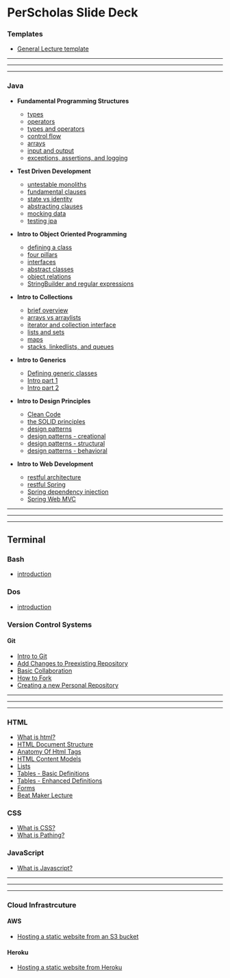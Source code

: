 # PerScholas Slide Deck

### Templates
* [General Lecture template](lectures/supertopic-template/subtopic-template/lecture.html) 


<hr><hr><hr>


### Java

* **Fundamental Programming Structures**
    * [types](lectures/java/fundamental-programming-structures/types/lecture.html)
    * [operators](lectures/java/fundamental-programming-structures/operators/lecture.html)
    * [types and operators](lectures/java/fundamental-programming-structures/types-and-operators/lecture.html)
    * [control flow](lectures/java/fundamental-programming-structures/control-flow/lecture.html)
    * [arrays](lectures/java/fundamental-programming-structures/arrays/lecture.html)
    * [input and output](lectures/java/fundamental-programming-structures/input-and-output/lecture.html)
    * [exceptions, assertions, and logging](lectures/java/fundamental-programming-structures/exceptions-assertions-logging/lecture.html)


* **Test Driven Development**
    * [untestable monoliths](lectures/java/test-driven-development/untestable-monoliths/lecture.html)
    * [fundamental clauses](lectures/java/test-driven-development/fundamental-clauses/lecture.html)
    * [state vs identity](lectures/java/test-driven-development/state-vs-identity/lecture.html)
    * [abstracting clauses](lectures/java/test-driven-development/abstracting-clauses/lecture.html)
    * [mocking data](lectures/java/test-driven-development/mocking-data/lecture.html)
    * [testing jpa](lectures/java/test-driven-development/testing-jpa/lecture.html)

* **Intro to Object Oriented Programming**
    * [defining a class](lectures/java/object-oriented-programming/defining-a-class/lecture.html)
    * [four pillars](lectures/java/object-oriented-programming/four-pillars/lecture.html)
    * [interfaces](lectures/java/object-oriented-programming/interfaces/lecture.html)
    * [abstract classes](lectures/java/object-oriented-programming/abstract-classes/lecture.html)
    * [object relations](lectures/java/object-oriented-programming/object-relations/lecture.html)
    * [StringBuilder and regular expressions](lectures/java/object-oriented-programming/stringbuilder-and-regex/lecture.html)

* **Intro to Collections**
    * [brief overview](lectures/java/collections/brief-overview/lecture.html)
    * [arrays vs arraylists](lectures/java/collections/arrays-vs-arraylists/lecture.html)
    * [iterator and collection interface](lectures/java/collections/iterator-and-collection-interface/lecture.html)
    * [lists and sets](lectures/java/collections/brief-overview/lecture.html)
    * [maps](lectures/java/collections/maps/lecture.html)
    * [stacks, linkedlists, and queues](lectures/java/collections/brief-overview/lecture.html)

* **Intro to Generics**
    * [Defining generic classes](lectures/java/generics/defining-generic-classes/lecture.html)
    * [Intro part 1](lectures/java/generics/intro-part1/lecture.html)
    * [Intro part 2](lectures/java/generics/intro-part2/lecture.html)

* **Intro to Design Principles**
    * [Clean Code](lectures/java/design-principles/clean-code/lecture.html)
    * [the SOLID principles](lectures/java/design-principles/solid-principles/lecture.html)
    * [design patterns](lectures/java/design-principles/design-patterns/lecture.html)
    * [design patterns - creational](lectures/java/design-principles/design-patterns-creational/lecture.html)
    * [design patterns - structural](lectures/java/design-principles/design-patterns-structural/lecture.html)
    * [design patterns - behavioral](lectures/java/design-principles/design-patterns-behavioral/lecture.html)

* **Intro to Web Development** 
    * [restful architecture](lectures/java/web/restful/lecture.html)
    * [restful Spring](lectures/java/web/restful-spring/lecture.html)
    * [Spring dependency injection](lectures/java/web/spring-dependency-injection/lecture.html)
    * [Spring Web MVC](lectures/java/web/spring-web-mvc/lecture.html)









<hr><hr><hr>

## Terminal
### Bash
* [introduction](lectures/terminal/bash/lecture.html)

### Dos
* [introduction](lectures/terminal/dos/lecture.html)



### Version Control Systems

#### Git
* [Intro to Git](lectures/version-control-systems/git/introduction/lecture.html)
* [Add Changes to Preexisting Repository](lectures/version-control-systems/git/add-change-to-preexisting-repo/lecture.html)
* [Basic Collaboration](lectures/version-control-systems/git/basic-collaboration/lecture.html)
* [How to Fork](lectures/version-control-systems/git/how-to-fork/lecture.html)
* [Creating a new Personal Repository](lectures/version-control-systems/git/creating-a-new-repository/lecture.html)








<hr><hr><hr>

### HTML
* [What is html?](lectures/html/what-is-html/lecture.html)
* [HTML Document Structure](lectures/html/document-structure/lecture.html)
* [Anatomy Of Html Tags](lectures/html/anatomy-of-html-tags/lecture.html)
* [HTML Content Models](lectures/html/html-content-models/lecture.html)
* [Lists](lectures/html/lists/lecture.html)
* [Tables - Basic Definitions](lectures/html/tables-basic-definitions/lecture.html)
* [Tables - Enhanced Definitions](lectures/html/tables-enhanced-definitions/lecture.html)
* [Forms](lectures/html/forms/lecture.html)
* [Beat Maker Lecture](lectures/html/beat-maker-lecture/lecture.html)


### CSS
* [What is CSS?](lectures/html/css/what-is-css/lecture.html)
* [What is Pathing?](lectures/html/css/pathing/lecture.html)

### JavaScript
* [What is Javascript?](lectures/html/javascript/what-is-javascript/lecture.html)







<hr><hr><hr>

### Cloud Infrastrcuture

#### AWS
* [Hosting a static website from an S3 bucket](lectures/cloud/aws/s3-hosting-static-html/lecture.html)

#### Heroku
* [Hosting a static website from Heroku](lectures/cloud/heroku/hosting-static-html/lecture.html)